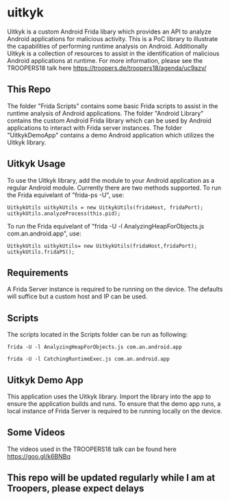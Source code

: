 # uitkyk
Uitkyk is a custom Android Frida libary which provides an API to analyze Android applications for malicious activity. This is a PoC library to illustrate the capabilities of performing runtime analysis on Android. Additionally Uitkyk is a collection of resources to assist in the identification of malicious Android applications at runtime. For more information, please see the TROOPERS18 talk here https://troopers.de/troopers18/agenda/uc9azv/

## This Repo
The folder "Frida Scripts" contains some basic Frida scripts to assist in the runtime analysis of Android applications.
The folder "Android Library" contains the custom Android Frida library which can be used by Android applications to interact with Frida server instances. The folder "UitkykDemoApp" contains a demo Android application which utilizes the Uitkyk library. 

## Uitkyk Usage
To use the Uitkyk library, add the module to your Android application as a regular Android module. Currently there are two methods supported. To run the Frida equivelant of "frida-ps -U", use:

```
UitkykUtils uitkykUtils = new UitkykUtils(fridaHost, fridaPort);
uitkykUtils.analyzeProcess(this.pid);
```

To run the Frida equivelant of "frida -U -l AnalyzingHeapForObjects.js com.an.android.app", use:
```
UitkykUtils uitkykUtils= new UitkykUtils(fridaHost,fridaPort);
uitkykUtils.fridaPS();
```

## Requirements
A Frida Server instance is required to be running on the device. The defaults will suffice but a custom host and IP can be used.

## Scripts
The scripts located in the Scripts folder can be run as following:

```
frida -U -l AnalyzingHeapForObjects.js com.an.android.app
```

```
frida -U -l CatchingRuntimeExec.js com.an.android.app
```

## Uitkyk Demo App
This application uses the Uitkyk library. Import the library into the app to ensure the application builds and runs. To ensure that the demo app runs, a local instance of Frida Server is required to be running locally on the device.

## Some Videos
The videos used in the TROOPERS18 talk can be found here https://goo.gl/k6BNBq

## This repo will be updated regularly while I am at Troopers, please expect delays
